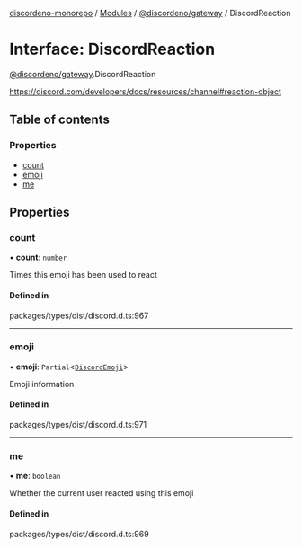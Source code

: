 [discordeno-monorepo](../README.md) / [Modules](../modules.md) / [@discordeno/gateway](../modules/discordeno_gateway.md) / DiscordReaction

# Interface: DiscordReaction

[@discordeno/gateway](../modules/discordeno_gateway.md).DiscordReaction

https://discord.com/developers/docs/resources/channel#reaction-object

## Table of contents

### Properties

- [count](discordeno_gateway.DiscordReaction.md#count)
- [emoji](discordeno_gateway.DiscordReaction.md#emoji)
- [me](discordeno_gateway.DiscordReaction.md#me)

## Properties

### count

• **count**: `number`

Times this emoji has been used to react

#### Defined in

packages/types/dist/discord.d.ts:967

---

### emoji

• **emoji**: `Partial`<[`DiscordEmoji`](discordeno_gateway.DiscordEmoji.md)\>

Emoji information

#### Defined in

packages/types/dist/discord.d.ts:971

---

### me

• **me**: `boolean`

Whether the current user reacted using this emoji

#### Defined in

packages/types/dist/discord.d.ts:969

